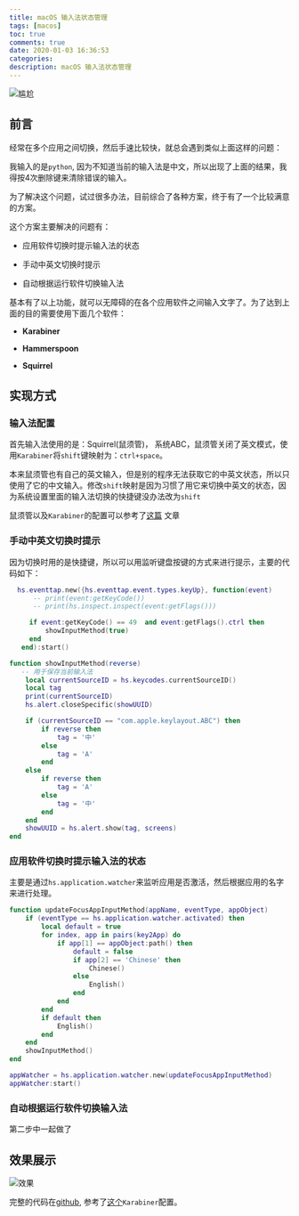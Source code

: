 ```yaml
---
title: macOS 输入法状态管理
tags: [macos]
toc: true
comments: true
date: 2020-01-03 16:36:53
categories:
description: macOS 输入法状态管理
---
```




![尴尬](https://asset-1258390188.cos.ap-shanghai.myqcloud.com/input_python.png)

<!--more-->

## 前言

经常在多个应用之间切换，然后手速比较快，就总会遇到类似上面这样的问题：



我输入的是`python`, 因为不知道当前的输入法是中文，所以出现了上面的结果，我得按4次删除键来清除错误的输入。

为了解决这个问题，试过很多办法，目前综合了各种方案，终于有了一个比较满意的方案。

这个方案主要解决的问题有：

- 应用软件切换时提示输入法的状态

- 手动中英文切换时提示

- 自动根据运行软件切换输入法

  

基本有了以上功能，就可以无障碍的在各个应用软件之间输入文字了。为了达到上面的目的需要使用下面几个软件：

- **Karabiner**

- **Hammerspoon**

- **Squirrel**

  

## 实现方式


### 输入法配置

首先输入法使用的是：Squirrel(鼠须管)， 系统ABC，鼠须管关闭了英文模式，使用`Karabiner`将`shift`键映射为：`ctrl+space`。

本来鼠须管也有自己的英文输入，但是别的程序无法获取它的中英文状态，所以只使用了它的中文输入。修改`shift`映射是因为习惯了用它来切换中英文的状态，因为系统设置里面的输入法切换的快捷键没办法改为`shift`

鼠须管以及`Karabiner`的配置可以参考了[这篇]([https://github.com/rime/squirrel/wiki/%E7%A6%81%E7%94%A8-Squirrel-%E8%8B%B1%E6%96%87%E6%A8%A1%E5%BC%8F%EF%BC%8C%E4%BD%BF%E7%94%A8%E5%B7%A6%E4%BE%A7-Shift-%E5%88%87%E6%8D%A2%E4%B8%AD%E8%8B%B1](https://github.com/rime/squirrel/wiki/禁用-Squirrel-英文模式，使用左侧-Shift-切换中英)) 文章

### 手动中英文切换时提示

因为切换时用的是快捷键，所以可以用监听键盘按键的方式来进行提示，主要的代码如下：

```lua
  hs.eventtap.new({hs.eventtap.event.types.keyUp}, function(event)
      -- print(event:getKeyCode())
      -- print(hs.inspect.inspect(event:getFlags()))

     if event:getKeyCode() == 49  and event:getFlags().ctrl then
         showInputMethod(true)
     end
   end):start()

function showInputMethod(reverse)
   -- 用于保存当前输入法
    local currentSourceID = hs.keycodes.currentSourceID()
    local tag
    print(currentSourceID)
    hs.alert.closeSpecific(showUUID)

    if (currentSourceID == "com.apple.keylayout.ABC") then
        if reverse then
            tag = '中'
        else
            tag = 'A'
        end
    else
        if reverse then
            tag = 'A'
        else
            tag = '中'
        end
    end
    showUUID = hs.alert.show(tag, screens)
end
```

### 应用软件切换时提示输入法的状态

主要是通过`hs.application.watcher`来监听应用是否激活，然后根据应用的名字来进行处理。

```lua
function updateFocusAppInputMethod(appName, eventType, appObject)
    if (eventType == hs.application.watcher.activated) then
        local default = true
        for index, app in pairs(key2App) do
            if app[1] == appObject:path() then
                default = false
                if app[2] == 'Chinese' then
                    Chinese()
                else
                    English()
                end
            end
        end
        if default then
            English()
        end
    end
    showInputMethod()
end

appWatcher = hs.application.watcher.new(updateFocusAppInputMethod)
appWatcher:start()
```



### 自动根据运行软件切换输入法

第二步中一起做了



## 效果展示

![效果](https://asset-1258390188.cos.ap-shanghai.myqcloud.com/input.gif)



完整的代码在[github](https://github.com/cocobear/dotfiles/blob/master/.hammerspoon/init.lua), 参考了[这个](https://github.com/manateelazycat/hammerspoon-config/blob/master/init.lua)`Karabiner`配置。




